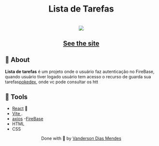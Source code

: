 
<h1 align="center">Lista de Tarefas 
</h1>


<h1 align="center">
  <img 
    src="https://vandersonmendes.github.io/Portf-lio/assets/img/lista-de-tarefas.png"
  />
</h1>


<h2 align="center">
  <a href="https://pokedex-blond-psi.vercel.app/" target="_blank">See the site</a>
</h2>


## 🧾 About

**Lista de tarefas** é um projeto onde o usuário faz autenticação no FireBase, quando usuário tiver logado usuário tem acesso o recurso de guarda sua tarefas[pokedex](https://pokeapi.co/), onde vc pode consultar os htt
## 🔧 Tools

- [React](https://reactjs.org) 💙
- [Vite ](https://vitejs.dev/).
- [axios](https://axios-http.com/ptbr/docs/intro)
-[FireBase](https://firebase.google.com/?gad_source=1&gclid=Cj0KCQjw4bipBhCyARIsAFsieCx9ifaxBya-FMa-0uZ0YWU8mHTJp1s99AxpfEieU6_WQXtxF05f1uQaAhejEALw_wcB&gclsrc=aw.ds&hl=pt-br)
- HTML
- CSS





<p align="center">Done with 💙 by <a href="https://vandersonmendes.github.io/Portf-lio/">Vanderson Dias Mendes</a></p>